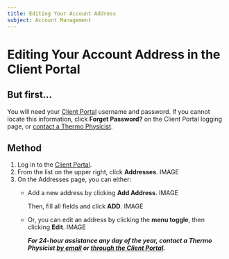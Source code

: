 ```yaml
---
title: Editing Your Account Address
subject: Account Management
---
```


# Editing Your Account Address in the Client Portal
## But first...
You will need your [Client Portal](https://www.thermo.io/login/) username and password. If you cannot locate this information, click **Forget Password?** on the Client Portal logging page, or [contact a Thermo Physicist](mailto:physicists@thermo.io).
## Method
1. Log in to the [Client Portal](https://www.thermo.io/login/).
2. From the **<Your Name>** list on the upper right, click **Addresses**.
IMAGE
3. On the Addresses page, you can either:
   * Add a new address by clicking **Add Address**.
     IMAGE

     Then, fill all fields and click **ADD**.
     IMAGE

   * Or, you can edit an address by clicking the **menu toggle**, then clicking **Edit**.
     IMAGE

     **_For 24-hour assistance any day of the year, contact a Thermo Physicist [by email](mailto:physicists@thermo.io) or [through the Client Portal](https://www.thermo.io/login/)._**
